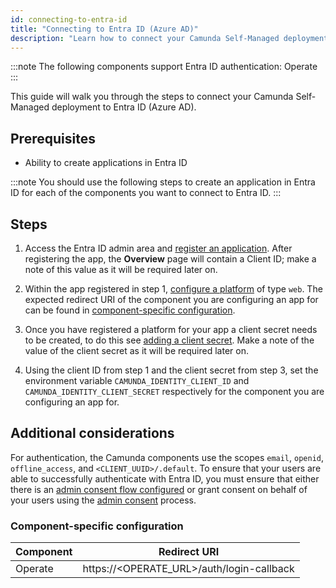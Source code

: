 ```yaml
---
id: connecting-to-entra-id
title: "Connecting to Entra ID (Azure AD)"
description: "Learn how to connect your Camunda Self-Managed deployment to Entra ID (Azure AD)."
---
```


:::note
The following components support Entra ID authentication: Operate
:::

This guide will walk you through the steps to connect your Camunda Self-Managed deployment to Entra ID (Azure AD).

## Prerequisites

- Ability to create applications in Entra ID

:::note
You should use the following steps to create an application in Entra ID for each of the components you want to connect
to Entra ID.
:::

## Steps

1. Access the Entra ID admin area
   and [register an application](https://learn.microsoft.com/en-us/entra/identity-platform/quickstart-register-app).
   After registering the app, the **Overview** page will contain a Client ID; make a note of this value as it will be
   required later on.

2. Within the app registered in step
   1, [configure a platform](https://learn.microsoft.com/en-gb/entra/identity-platform/quickstart-register-app#configure-platform-settings)
   of type `web`. The expected redirect URI of the component you are configuring an app for can be found in [component-specific configuration](#component-specific-configuration).

3. Once you have registered a platform for your app a client secret needs to be created, to do this see [adding a client secret](https://learn.microsoft.com/en-us/entra/identity-platform/quickstart-register-app#add-a-client-secret). Make a note of the value of the client secret as it will be required later on.

4. Using the client ID from step 1 and the client secret from step 3, set the environment variable `CAMUNDA_IDENTITY_CLIENT_ID` and `CAMUNDA_IDENTITY_CLIENT_SECRET` respectively for the component you are configuring an app for.

## Additional considerations

For authentication, the Camunda components use the scopes `email`, `openid`, `offline_access`, and `<CLIENT_UUID>/.default`. To ensure that your users are able to successfully authenticate with Entra ID, you must ensure that either there is an [admin consent flow configured](https://learn.microsoft.com/en-us/entra/identity/enterprise-apps/configure-admin-consent-workflow) or grant consent on behalf of your users using the [admin consent](https://learn.microsoft.com/en-gb/entra/identity/enterprise-apps/user-admin-consent-overview#admin-consent) process.

### Component-specific configuration

| Component | Redirect URI                              |
| --------- | ----------------------------------------- |
| Operate   | https://<OPERATE_URL>/auth/login-callback |
